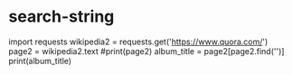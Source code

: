 # search-string
import requests 
wikipedia2 = requests.get('https://www.quora.com/')
page2 = wikipedia2.text
#print(page2)
album_title = page2[page2.find('<title>') +7 : page2.find('</title>')]
print(album_title)
